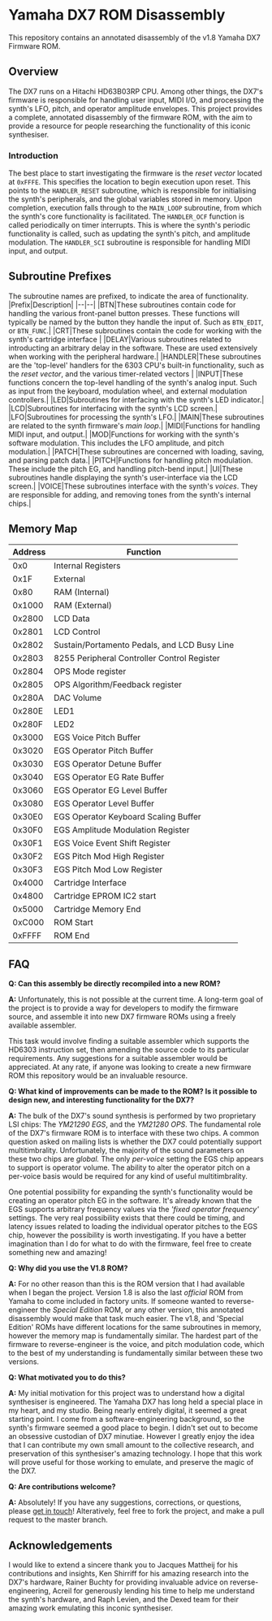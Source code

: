 # Yamaha DX7 ROM Disassembly
This repository contains an annotated disassembly of the v1.8 Yamaha DX7 Firmware ROM.

## Overview
The DX7 runs on a Hitachi HD63B03RP CPU. Among other things, the DX7's firmware is responsible for handling user input, MIDI I/O, and processing the synth's LFO, pitch, and operator amplitude envelopes. This project provides a complete, annotated disassembly of the firmware ROM, with the aim to provide a resource for people researching the functionality of this iconic synthesiser.

### Introduction
The best place to start investigating the firmware is the *reset vector* located at `0xFFFE`. This specifies the location to begin execution upon reset. This points to the `HANDLER_RESET` subroutine, which is responsible for initialising the synth's peripherals, and the global variables stored in memory. Upon completion, execution falls through to the `MAIN_LOOP` subroutine, from which the synth's core functionality is facilitated. The `HANDLER_OCF` function is called periodically on timer interrupts. This is where the synth's periodic functionality is called, such as updating the synth's pitch, and amplitude modulation. The `HANDLER_SCI` subroutine is responsible for handling MIDI input, and output.


## Subroutine Prefixes
The subroutine names are prefixed, to indicate the area of functionality.
|Prefix|Description|
|--|--|
|BTN|These subroutines contain code for handling the various front-panel button presses. These functions will typically be named by the button they handle the input of. Such as `BTN_EDIT`, or `BTN_FUNC`.|
|CRT|These subroutines contain the code for working with the synth's cartridge interface |
|DELAY|Various subroutines related to introducting an arbitrary delay in the software. These are used extensively when working with the peripheral hardware.|
|HANDLER|These subroutines are the 'top-level' handlers for the 6303 CPU's built-in functionality, such as the *reset vector*, and the various timer-related vectors  |
|INPUT|These functions concern the top-level handling of the synth's analog input. Such as input from the keyboard, modulation wheel, and external modulation controllers.|
|LED|Subroutines for interfacing with the synth's LED indicator.|
|LCD|Subroutines for interfacing with the synth's LCD screen.|
|LFO|Subroutines for processing the synth's LFO.|
|MAIN|These subroutines are related to the synth firmware's *main loop*.| 
|MIDI|Functions for handling MIDI input, and output.|
|MOD|Functions for working with the synth's software modulation. This includes the LFO amplitude, and pitch modulation.|
|PATCH|These subroutines are concerned with loading, saving, and parsing patch data.|
|PITCH|Functions for handling pitch modulation. These include the pitch EG, and handling pitch-bend input.|
|UI|These subroutines handle displaying the synth's user-interface via the LCD screen.|
|VOICE|These subroutines interface with the synth's *voices*. They are responsible for adding, and removing tones from the synth's internal chips.|


## Memory Map

|Address|Function|
|---|----|
|0x0|Internal Registers|
|0x1F|External|
|0x80|RAM (Internal)|
|0x1000|RAM (External)|
|0x2800|LCD Data|
|0x2801|LCD Control|
|0x2802|Sustain/Portamento Pedals, and LCD Busy Line|
|0x2803|8255 Peripheral Controller Control Register|
|0x2804|OPS Mode register|
|0x2805|OPS Algorithm/Feedback register|
|0x280A|DAC Volume|
|0x280E|LED1|
|0x280F|LED2|
|0x3000|EGS Voice Pitch Buffer|
|0x3020|EGS Operator Pitch Buffer|
|0x3030|EGS Operator Detune Buffer|
|0x3040|EGS Operator EG Rate Buffer|
|0x3060|EGS Operator EG Level Buffer|
|0x3080|EGS Operator Level Buffer|
|0x30E0|EGS Operator Keyboard Scaling Buffer|
|0x30F0|EGS Amplitude Modulation Register|
|0x30F1|EGS Voice Event Shift Register|
|0x30F2|EGS Pitch Mod High Register|
|0x30F3|EGS Pitch Mod Low Register|
|0x4000|Cartridge Interface|
|0x4800|Cartridge EPROM IC2 start|
|0x5000|Cartridge Memory End|
|0xC000|ROM Start|
|0xFFFF|ROM End|


## FAQ
**Q: Can this assembly be directly recompiled into a new ROM?**

**A:** Unfortunately, this is not possible at the current time. A long-term goal of the project is to provide a way for developers to modify the firmware source, and assemble it into new DX7 firmware ROMs using a freely available assembler. 

This task would involve finding a suitable assembler which supports the HD6303 instruction set, then amending the source code to its particular requirements. Any suggestions for a suitable assembler would be appreciated. At any rate, if anyone was looking to create a new firmware ROM this repository would be an invaluable resource.

**Q: What kind of improvements can be made to the ROM? Is it possible to design new, and interesting functionality for the DX7?**

**A:** The bulk of the DX7's sound synthesis is performed by two proprietary LSI chips: The *YM21290 EGS*, and the *YM21280 OPS*. The fundamental role of the DX7's firmware ROM is to interface with these two chips.
A common question asked on mailing lists is whether the DX7 could potentially support multitimbrality. Unfortunately, the majority of the sound parameters on these two chips are *global.* The only *per-voice* setting the EGS chip appears to support is operator volume. The ability to alter the operator pitch on a per-voice basis would be required for any kind of useful multitimbrality.

One potential possibility for expanding the synth's functionality would be creating an operator pitch EG in the software. It's already known that the EGS supports arbitrary frequency values via the *'fixed operator frequency'* settings. The very real possibility exists that there could be timing, and latency issues related to loading the individual operator pitches to the EGS chip, however the possibility is worth investigating.
If you have a better imagination than I do for what to do with the firmware, feel free to create something new and amazing!

**Q: Why did you use the V1.8 ROM?**

**A:** For no other reason than this is the ROM version that I had available when I began the project. Version 1.8 is also the last *official* ROM from Yamaha to come included in factory units. If someone wanted to reverse-engineer the *Special Edition* ROM, or any other version, this annotated disassembly would make that task much easier. The v1.8, and 'Special Edition' ROMs have different locations for the same subroutines in memory, however the memory map is fundamentally similar. The hardest part of the firmware to reverse-engineer is the voice, and pitch modulation code, which to the best of my understanding is fundamentally similar between these two versions.

**Q: What motivated you to do this?**

**A:** My initial motivation for this project was to understand how a digital synthesiser is engineered. The Yamaha DX7 has long held a special place in my heart, and my studio. Being nearly entirely digital, it seemed a great starting point. I come from a software-engineering background, so the synth's firmware seemed a good place to begin. I didn't set out to become an obsessive custodian of DX7 minutiae. However I greatly enjoy the idea that I can contribute my own small amount to the collective research, and preservation of this synthesiser's amazing technology. I hope that this work will prove useful for those working to emulate, and preserve the magic of the DX7.

**Q: Are contributions welcome?**

**A:** Absolutely! If you have any suggestions, corrections, or questions, please [get in touch](https://ajxs.me "get in touch")! Alteratively, feel free to fork the project, and make a pull request to the master branch.


## Acknowledgements

I would like to extend a sincere thank you to Jacques Mattheij for his contributions and insights, Ken Shirriff for his amazing research into the DX7's hardware, Rainer Buchty for providing invaluable advice on reverse-engineering, Acreil for generously lending his time to help me understand the synth's hardware, and Raph Levien, and the Dexed team for their amazing work emulating this inconic synthesiser.
